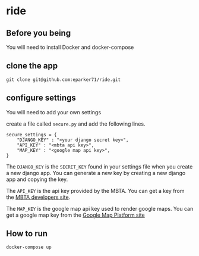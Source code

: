 # ride

## Before you being

You will need to install Docker and docker-compose

## clone the app
```git clone git@github.com:eparker71/ride.git```

## configure settings

You will need to add your own settings 

create a file called `secure.py` and add the following lines.

```
secure_settings = {
    "DJANGO_KEY" : "<your django secret key>",
    "API_KEY" : "<mbta api key>",
    "MAP_KEY" : "<google map api key>",
}
```

The `DJANGO_KEY` is the `SECRET_KEY` found in your settings file when you create a new django app.
You can generate a new key by creating a new django app and copying the key. 

The `API_KEY` is the api key provided by the MBTA. You can get a key from the [MBTA developers site](https://www.mbta.com/developers/v3-api).

The `MAP_KEY` is the google map api key used to render google maps. You can get a google map key from the [Google Map Platform site](https://developers.google.com/maps/documentation/embed/get-api-key)

## How to run 
```docker-compose up```
